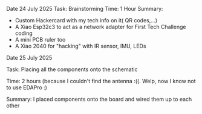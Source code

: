 Date 24 July 2025
Task: Brainstorming
Time: 1 Hour
Summary:
- Custom Hackercard with my tech info on it( QR codes,...)
- A Xiao Esp32c3 to act as a network adapter for First Tech Challenge coding
- A mini PCB ruler too
- A Xiao 2040 for "hacking" with IR sensor, IMU, LEDs

Date 25 July 2025

Task: Placing all the components onto the schematic 

Time: 2 hours (because I couldn't find the antenna :((. Welp, now I know not to use EDAPro :)

Summary: I placed components onto the board and wired them up to each other
